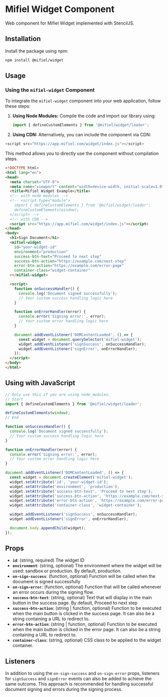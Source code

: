 # Mifiel Widget Component

Web component for Mifiel Widget implemented with StencilJS.

## Installation

Install the package using npm:

```bash
npm install @mifiel/widget
```

## Usage

### Using the `mifiel-widget` Component

To integrate the `mifiel-widget` component into your web application, follow these steps:

1. **Using Node Modules:**
   Compile the code and import our library using:
   ```javascript
   import { defineCustomElements } from '@mifiel/widget/loader';
   ```

2. **Using CDN:**
  Alternatively, you can include the component via CDN:
  ```javascript
  <script src="https://app.mifiel.com/widget/index.js"></script>
  ```
  This method allows you to directly use the component without compilation steps.


```html
<!DOCTYPE html>
<html lang="en">
<head>
  <meta charset="UTF-8">
  <meta name="viewport" content="width=device-width, initial-scale=1.0">
  <title>Mifiel Widget Example</title>
  <!-- with node modules -->
  <!-- <script type="module">
    import { defineCustomElements } from '@mifiel/widget/loader';
    defineCustomElements(window);
  </script> -->
  <!-- with CDN -->
  <script src="https://app.mifiel.com/widget/index.js"></script>
</head>
<body>
  <h1>Sign Document</h1>
  <mifiel-widget
    id="your-widget-id"
    environment="production"
    success-btn-text="Proceed to next step"
    success-btn-action="https://example.com/next-step"
    error-btn-action="https://example.com/error-page"
    container-class="widget-container"
  ></mifiel-widget>

  <script>
    function onSuccessHandler() {
      console.log('Document signed successfully');
      // Your custom success handling logic here
    }

    function onErrorHandler(error) {
      console.error('Signing error:', error);
      // Your custom error handling logic here
    }

    document.addEventListener('DOMContentLoaded', () => {
      const widget = document.querySelector('mifiel-widget');
      widget.addEventListener('signSuccess', onSuccessHandler);
      widget.addEventListener('signError', onErrorHandler);
    });
  </script>
</body>
</html>
```

## Using with JavaScript

```javascript
// Only use this if you are using node_modules.
// Start
import { defineCustomElements } from '@mifiel/widget/loader';

defineCustomElements(window);
// End

function onSuccessHandler() {
  console.log('Document signed successfully');
  // Your custom success handling logic here
}

function onErrorHandler(error) {
  console.error('Signing error:', error);
  // Your custom error handling logic here
}

document.addEventListener('DOMContentLoaded', () => {
  const widget = document.createElement('mifiel-widget');
  widget.setAttribute('id', 'your-widget-id');
  widget.setAttribute('environment', 'production');
  widget.setAttribute('success-btn-text', 'Proceed to next step');
  widget.setAttribute('success-btn-action', 'https://example.com/next-step');
  widget.setAttribute('error-btn-action', 'https://example.com/error-page');
  widget.setAttribute('container-class', 'widget-container');

  widget.addEventListener('signSuccess', onSuccessHandler);
  widget.addEventListener('signError', onErrorHandler);

  document.body.appendChild(widget);
});

```

## Props

- **`id`**: (string, required) The widget ID
- **`environment`**: (string, optional) The environment where the widget will be used: sandbox or production. By default, production.
- **`on-sign-success`**: (function, optional) Function will be called when the document is signed successfully
- **`on-sign-error`**: (function, optional) Function that will be called whenever an error occurs during the signing flow.
- **`success-btn-text`**: (string, optional) Text that will display in the main button in the success page. By default, Proceed to next step
- **`success-btn-action`**: (string | function, optional) Function to be executed when the main button is clicked in the success page. It can also be a string containing a URL to redirect to.
- **`error-btn-action`**: (string | function, optional) Function to be executed when the main button is clicked in the error page. It can also be a string containing a URL to redirect to.
- **`container-class`**: (string, optional) CSS class to be applied to the widget container.

## Listeners

In addition to using the `on-sign-success` and `on-sign-error` props, listeners for `signSuccess` and `signError` events can also be added to achieve the same outcome. This approach is recommended for handling successful document signing and errors during the signing process.
